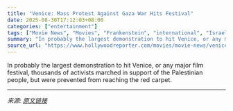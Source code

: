 ```yaml
---
title: "Venice: Mass Protest Against Gaza War Hits Festival"
date: 2025-08-30T17:12:03+08:00
categories: ["entertainment"]
tags: ["Movie News", "Movies", "Frankenstein", "international", "Israel-Gaza Conflict", "venice", "Venice 2025", "Venice Film Festival"]
summary: "In probably the largest demonstration to hit Venice, or any major film festival, thousands of activists marched in support of the Palestinian people, but were prevented from reaching the red carpet."
source_url: "https://www.hollywoodreporter.com/movies/movie-news/venice-huge-protest-against-gaza-war-hits-festival-1236357668/"
---
```


In probably the largest demonstration to hit Venice, or any major film festival, thousands of activists marched in support of the Palestinian people, but were prevented from reaching the red carpet.

---

*来源: [原文链接](https://www.hollywoodreporter.com/movies/movie-news/venice-huge-protest-against-gaza-war-hits-festival-1236357668/)*

